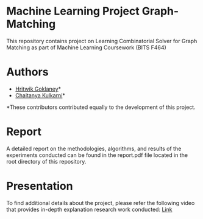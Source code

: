 # Machine Learning Project Graph-Matching
This repository contains project on Learning Combinatorial Solver for Graph Matching as part of Machine Learning Coursework (BITS F464) 

# Authors
- [Hritwik Goklaney](https://github.com/hritwik21)*
- [Chaitanya Kulkarni](https://github.com/Chaitany1729)*

*These contributors contributed equally to the development of this project.

# Report
A detailed report on the methodologies, algorithms, and results of the experiments conducted can be found in the report.pdf file located in the root directory of this repository.

# Presentation
To find additional details about the project, please refer the following video that provides in-depth explanation research work conducted: [Link](https://youtu.be/IunHu0NJVhM?si=najpBL6T-4NtgxRc)
